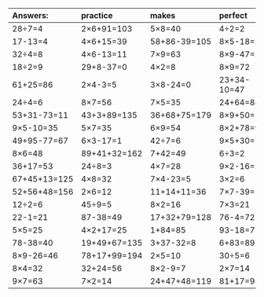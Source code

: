 | Answers: | practice | makes | perfect | ! |
| :--- | :--- | :--- | :--- | :--- |
| 28÷7=4 | 2×6+91=103 | 5×8=40 | 4÷2=2 | 56+39=95 | 
| 17-13=4 | 4×6+15=39 | 58+86-39=105 | 8×5-18=22 | 53+40=93 | 
| 32÷4=8 | 4×6-13=11 | 7×9=63 | 8×9-47=25 | 76+46+88=210 | 
| 18÷2=9 | 29+8-37=0 | 4×2=8 | 8×9=72 | 76-6=70 | 
| 61+25=86 | 2×4-3=5 | 3×8-24=0 | 23+34-10=47 | 7×4=28 | 
| 24÷4=6 | 8×7=56 | 7×5=35 | 24+64=88 | 68-22=46 | 
| 53+31-73=11 | 43+3+89=135 | 36+68+75=179 | 8×9+50=122 | 5×3=15 | 
| 9×5-10=35 | 5×7=35 | 6×9=54 | 8×2+78=94 | 4×2-1=7 | 
| 49+95-77=67 | 6×3-17=1 | 42÷7=6 | 9×5+30=75 | 20+79=99 | 
| 8×6=48 | 89+41+32=162 | 7+42=49 | 6÷3=2 | 9×6+56=110 | 
| 36+17=53 | 24÷8=3 | 4×7=28 | 9×2-16=2 | 26+67-84=9 | 
| 67+45+13=125 | 4×8=32 | 7×4-23=5 | 3×2=6 | 2×8=16 | 
| 52+56+48=156 | 2×6=12 | 11+14+11=36 | 7×7-39=10 | 15÷3=5 | 
| 12÷2=6 | 45÷9=5 | 8×2=16 | 7×3=21 | 6×8=48 | 
| 22-1=21 | 87-38=49 | 17+32+79=128 | 76-4=72 | 7×3-21=0 | 
| 5×5=25 | 4×2+17=25 | 1+84=85 | 93-18=75 | 12÷3=4 | 
| 78-38=40 | 19+49+67=135 | 3+37-32=8 | 6+83=89 | 11+7=18 | 
| 8×9-26=46 | 78+17+99=194 | 2×5=10 | 30÷5=6 | 9×8=72 | 
| 8×4=32 | 32+24=56 | 8×2-9=7 | 2×7=14 | 97-29=68 | 
| 9×7=63 | 7×2=14 | 24+47+48=119 | 81+17=98 | 5×8-10=30 | 
